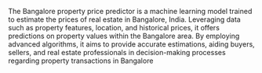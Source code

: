 The Bangalore property price predictor is a machine learning model trained to estimate the prices of real estate in Bangalore, India. Leveraging data such as property features, location, and historical prices, it offers predictions on property values within the Bangalore area. By employing advanced algorithms, it aims to provide accurate estimations, aiding buyers, sellers, and real estate professionals in decision-making processes regarding property transactions in Bangalore
